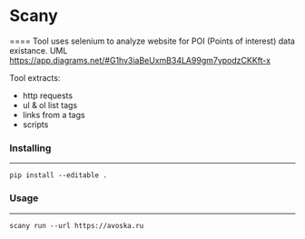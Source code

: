 # Scany
====
Tool uses selenium to analyze website for POI (Points of interest) data existance.
UML https://app.diagrams.net/#G1hv3iaBeUxmB34LA99gm7ypodzCKKft-x

Tool extracts:
- http requests
- ul & ol list tags
- links from a tags
- scripts

### Installing
----------
    pip install --editable .


### Usage
----------
    scany run --url https://avoska.ru